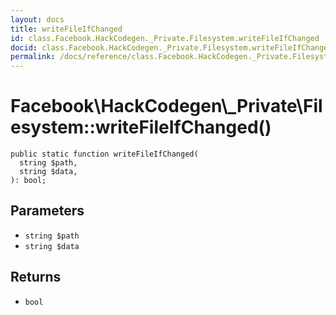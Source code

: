 ```yaml
---
layout: docs
title: writeFileIfChanged
id: class.Facebook.HackCodegen._Private.Filesystem.writeFileIfChanged
docid: class.Facebook.HackCodegen._Private.Filesystem.writeFileIfChanged
permalink: /docs/reference/class.Facebook.HackCodegen._Private.Filesystem.writeFileIfChanged/
---
```

# Facebook\\HackCodegen\\_Private\\Filesystem::writeFileIfChanged()




``` Hack
public static function writeFileIfChanged(
  string $path,
  string $data,
): bool;
```




## Parameters




* ` string $path `
* ` string $data `




## Returns




- ` bool `